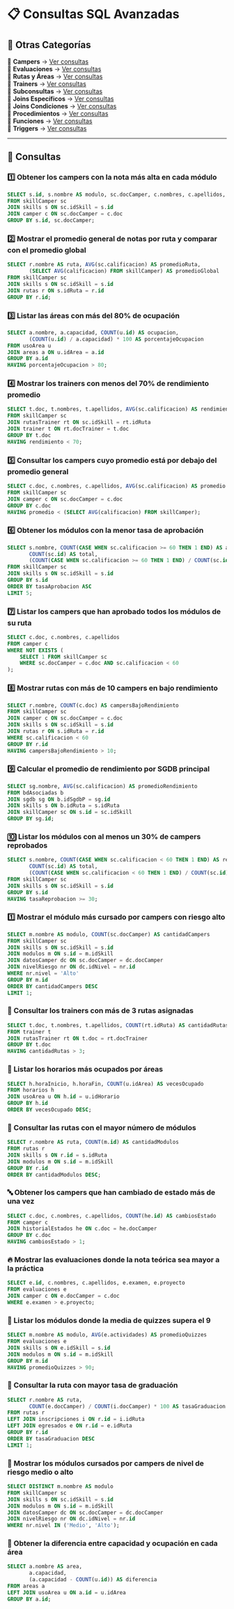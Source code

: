 # 📋 Consultas SQL Avanzadas

## 📂 Otras Categorías

📌 **Campers** → [Ver consultas](../../consultas-sql/1.campers/)  
📌 **Evaluaciones** → [Ver consultas](../../consultas-sql/2.evaluaciones/)  
📌 **Rutas y Áreas** → [Ver consultas](../../consultas-sql/3.rutas_Areas/)  
📌 **Trainers** → [Ver consultas](../../consultas-sql/4.trainers/)  
📌 **Subconsultas** → [Ver consultas](../../consultas-sql/5.SubConsultas/)  
📌 **Joins Específicos** → [Ver consultas](../../consultas-sql/7.Joins_específicos/)  
📌 **Joins Condiciones** → [Ver consultas](../../consultas-sql/8.joins_condiciones/)  
📌 **Procedimientos** → [Ver consultas](../../consultas-sql/9.procedimientos/)  
📌 **Funciones** → [Ver consultas](../../consultas-sql/10.funciones/)  
📌 **Triggers** → [Ver consultas](../../consultas-sql/11.triggers/)  

---  

## 📌 Consultas  

### 1️⃣ Obtener los campers con la nota más alta en cada módulo  
```sql
SELECT s.id, s.nombre AS modulo, sc.docCamper, c.nombres, c.apellidos, MAX(sc.calificacion) AS notaMaxima
FROM skillCamper sc
JOIN skills s ON sc.idSkill = s.id
JOIN camper c ON sc.docCamper = c.doc
GROUP BY s.id, sc.docCamper;
```
### 2️⃣ Mostrar el promedio general de notas por ruta y comparar con el promedio global  
```sql
SELECT r.nombre AS ruta, AVG(sc.calificacion) AS promedioRuta,
       (SELECT AVG(calificacion) FROM skillCamper) AS promedioGlobal
FROM skillCamper sc
JOIN skills s ON sc.idSkill = s.id
JOIN rutas r ON s.idRuta = r.id
GROUP BY r.id;
```
### 3️⃣ Listar las áreas con más del 80% de ocupación  
```sql
SELECT a.nombre, a.capacidad, COUNT(u.id) AS ocupacion, 
       (COUNT(u.id) / a.capacidad) * 100 AS porcentajeOcupacion
FROM usoArea u
JOIN areas a ON u.idArea = a.id
GROUP BY a.id
HAVING porcentajeOcupacion > 80;
```
### 4️⃣ Mostrar los trainers con menos del 70% de rendimiento promedio  
```sql
SELECT t.doc, t.nombres, t.apellidos, AVG(sc.calificacion) AS rendimiento
FROM skillCamper sc
JOIN rutasTrainer rt ON sc.idSkill = rt.idRuta
JOIN trainer t ON rt.docTrainer = t.doc
GROUP BY t.doc
HAVING rendimiento < 70;
```
### 5️⃣ Consultar los campers cuyo promedio está por debajo del promedio general  
```sql
SELECT c.doc, c.nombres, c.apellidos, AVG(sc.calificacion) AS promedio
FROM skillCamper sc
JOIN camper c ON sc.docCamper = c.doc
GROUP BY c.doc
HAVING promedio < (SELECT AVG(calificacion) FROM skillCamper);
```
### 6️⃣ Obtener los módulos con la menor tasa de aprobación  
```sql
SELECT s.nombre, COUNT(CASE WHEN sc.calificacion >= 60 THEN 1 END) AS aprobados,
       COUNT(sc.id) AS total,
       (COUNT(CASE WHEN sc.calificacion >= 60 THEN 1 END) / COUNT(sc.id)) * 100 AS tasaAprobacion
FROM skillCamper sc
JOIN skills s ON sc.idSkill = s.id
GROUP BY s.id
ORDER BY tasaAprobacion ASC
LIMIT 5;
```
### 7️⃣ Listar los campers que han aprobado todos los módulos de su ruta  
```sql
SELECT c.doc, c.nombres, c.apellidos
FROM camper c
WHERE NOT EXISTS (
    SELECT 1 FROM skillCamper sc
    WHERE sc.docCamper = c.doc AND sc.calificacion < 60
);
```
### 8️⃣ Mostrar rutas con más de 10 campers en bajo rendimiento  
```sql
SELECT r.nombre, COUNT(c.doc) AS campersBajoRendimiento
FROM skillCamper sc
JOIN camper c ON sc.docCamper = c.doc
JOIN skills s ON sc.idSkill = s.id
JOIN rutas r ON s.idRuta = r.id
WHERE sc.calificacion < 60
GROUP BY r.id
HAVING campersBajoRendimiento > 10;
```
### 9️⃣ Calcular el promedio de rendimiento por SGDB principal  
```sql
SELECT sg.nombre, AVG(sc.calificacion) AS promedioRendimiento
FROM bdAsociadas b
JOIN sgdb sg ON b.idSgdbP = sg.id
JOIN skills s ON b.idRuta = s.idRuta
JOIN skillCamper sc ON s.id = sc.idSkill
GROUP BY sg.id;
```
### 🔟 Listar los módulos con al menos un 30% de campers reprobados  
```sql
SELECT s.nombre, COUNT(CASE WHEN sc.calificacion < 60 THEN 1 END) AS reprobados,
       COUNT(sc.id) AS total,
       (COUNT(CASE WHEN sc.calificacion < 60 THEN 1 END) / COUNT(sc.id)) * 100 AS tasaReprobacion
FROM skillCamper sc
JOIN skills s ON sc.idSkill = s.id
GROUP BY s.id
HAVING tasaReprobacion >= 30;
```
### 1️⃣ Mostrar el módulo más cursado por campers con riesgo alto  
```sql
SELECT m.nombre AS modulo, COUNT(sc.docCamper) AS cantidadCampers
FROM skillCamper sc
JOIN skills s ON sc.idSkill = s.id
JOIN modulos m ON s.id = m.idSkill
JOIN datosCamper dc ON sc.docCamper = dc.docCamper
JOIN nivelRiesgo nr ON dc.idNivel = nr.id
WHERE nr.nivel = 'Alto'
GROUP BY m.id
ORDER BY cantidadCampers DESC
LIMIT 1;
```
### 🔡 Consultar los trainers con más de 3 rutas asignadas  
```sql
SELECT t.doc, t.nombres, t.apellidos, COUNT(rt.idRuta) AS cantidadRutas
FROM trainer t
JOIN rutasTrainer rt ON t.doc = rt.docTrainer
GROUP BY t.doc
HAVING cantidadRutas > 3;
```
### 🔢 Listar los horarios más ocupados por áreas  
```sql
SELECT h.horaInicio, h.horaFin, COUNT(u.idArea) AS vecesOcupado
FROM horarios h
JOIN usoArea u ON h.id = u.idHorario
GROUP BY h.id
ORDER BY vecesOcupado DESC;
```
### 🔣 Consultar las rutas con el mayor número de módulos  
```sql
SELECT r.nombre AS ruta, COUNT(m.id) AS cantidadModulos
FROM rutas r
JOIN skills s ON r.id = s.idRuta
JOIN modulos m ON s.id = m.idSkill
GROUP BY r.id
ORDER BY cantidadModulos DESC;
```
### 🔤 Obtener los campers que han cambiado de estado más de una vez  
```sql
SELECT c.doc, c.nombres, c.apellidos, COUNT(he.id) AS cambiosEstado
FROM camper c
JOIN historialEstados he ON c.doc = he.docCamper
GROUP BY c.doc
HAVING cambiosEstado > 1;
```
### 🔥 Mostrar las evaluaciones donde la nota teórica sea mayor a la práctica  
```sql
SELECT e.id, c.nombres, c.apellidos, e.examen, e.proyecto
FROM evaluaciones e
JOIN camper c ON e.docCamper = c.doc
WHERE e.examen > e.proyecto;
```
### 🔦 Listar los módulos donde la media de quizzes supera el 9  
```sql
SELECT m.nombre AS modulo, AVG(e.actividades) AS promedioQuizzes
FROM evaluaciones e
JOIN skills s ON e.idSkill = s.id
JOIN modulos m ON s.id = m.idSkill
GROUP BY m.id
HAVING promedioQuizzes > 90;
```
### 🔧 Consultar la ruta con mayor tasa de graduación  
```sql
SELECT r.nombre AS ruta, 
       COUNT(e.docCamper) / COUNT(i.docCamper) * 100 AS tasaGraduacion
FROM rutas r
LEFT JOIN inscripciones i ON r.id = i.idRuta
LEFT JOIN egresados e ON r.id = e.idRuta
GROUP BY r.id
ORDER BY tasaGraduacion DESC
LIMIT 1;
```
### 🔨 Mostrar los módulos cursados por campers de nivel de riesgo medio o alto  
```sql
SELECT DISTINCT m.nombre AS modulo
FROM skillCamper sc
JOIN skills s ON sc.idSkill = s.id
JOIN modulos m ON s.id = m.idSkill
JOIN datosCamper dc ON sc.docCamper = dc.docCamper
JOIN nivelRiesgo nr ON dc.idNivel = nr.id
WHERE nr.nivel IN ('Medio', 'Alto');
```
### 🔩 Obtener la diferencia entre capacidad y ocupación en cada área  
```sql
SELECT a.nombre AS area, 
       a.capacidad, 
       (a.capacidad - COUNT(u.id)) AS diferencia
FROM areas a
LEFT JOIN usoArea u ON a.id = u.idArea
GROUP BY a.id;
```

